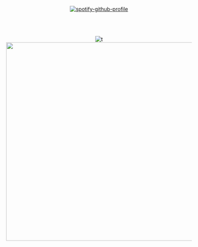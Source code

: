 <div id="header" align="center">

[![spotify-github-profile](https://spotify-github-profile.kittinanx.com/api/view?uid=24gqtu4pqafuy1ecrpdxn8tvt&cover_image=true&theme=novatorem&show_offline=true&background_color=121212&interchange=false&bar_color=40d2f7&bar_color_cover=true)](https://github.com/kittinan/spotify-github-profile)
  
  <br><br><br>
![t](https://file.garden/ZhsR7eku-2VN9ST7/blackcock)
<img src="/b9ad3abce34773fb389e78a0e1b.webp?raw=true" width="540">
